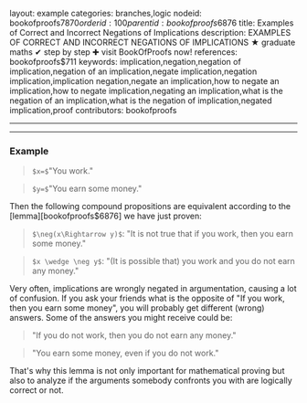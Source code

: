 layout: example
categories: branches,logic
nodeid: bookofproofs$7870
orderid: 100
parentid: bookofproofs$6876
title: Examples of Correct and Incorrect Negations of Implications
description: EXAMPLES OF CORRECT AND INCORRECT NEGATIONS OF IMPLICATIONS &#9733; graduate maths &#10004; step by step &#10010; visit BookOfProofs now!
references: bookofproofs$711
keywords: implication,negation,negation of implication,negation of an implication,negate implication,negation implication,implication negation,negate an implication,how to negate an implication,how to negate implication,negating an implication,what is the negation of an implication,what is the negation of implication,negated implication,proof
contributors: bookofproofs

---


---

### Example

> `$x=$`"You work."

> `$y=$`"You earn some money."

Then the following compound propositions are equivalent according to the [lemma][bookofproofs$6876] we have just proven:

> `$\neg(x\Rightarrow y)$`: "It is not true that if you work, then you earn some money."

> `$x \wedge \neg y$`: "(It is possible that) you work and you do not earn any money."

Very often, implications are wrongly negated in argumentation, causing a lot of confusion. If you ask your friends what is the opposite of "If you work, then you earn some money", you will probably get different (wrong) answers. Some of the answers you might receive could be:

> "If you do not work, then you do not earn any money."

> "You earn some money, even if you do not work."

That's why this lemma is not only important for mathematical proving but also to analyze if the arguments somebody confronts you with are logically correct or not.
